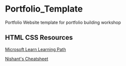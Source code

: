 # Portfolio_Template

Portfolio Website template for portfolio building workshop


## HTML CSS Resources

[Microsoft Learn Learning Path](https://learn.microsoft.com/en-us/training/paths/build-web-pages-html-css-for-beginners/?WT.mc_id=studentamb_285271)

[Nishant's Cheatsheet](https://nishantattrey07.github.io/)
